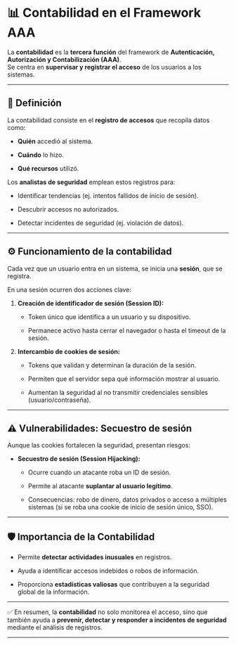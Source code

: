 
# 📊 Contabilidad en el Framework AAA

La **contabilidad** es la **tercera función** del framework de **Autenticación, Autorización y Contabilización (AAA)**.  
Se centra en **supervisar y registrar el acceso** de los usuarios a los sistemas.

---

## 🔑 Definición

La contabilidad consiste en el **registro de accesos** que recopila datos como:

- **Quién** accedió al sistema.
    
- **Cuándo** lo hizo.
    
- **Qué recursos** utilizó.
    

Los **analistas de seguridad** emplean estos registros para:

- Identificar tendencias (ej. intentos fallidos de inicio de sesión).
    
- Descubrir accesos no autorizados.
    
- Detectar incidentes de seguridad (ej. violación de datos).
    

---

## ⚙️ Funcionamiento de la contabilidad

Cada vez que un usuario entra en un sistema, se inicia una **sesión**, que se registra.

En una sesión ocurren dos acciones clave:

1. **Creación de identificador de sesión (Session ID):**
    
    - Token único que identifica a un usuario y su dispositivo.
        
    - Permanece activo hasta cerrar el navegador o hasta el timeout de la sesión.
        
2. **Intercambio de cookies de sesión:**
    
    - Tokens que validan y determinan la duración de la sesión.
        
    - Permiten que el servidor sepa qué información mostrar al usuario.
        
    - Aumentan la seguridad al no transmitir credenciales sensibles (usuario/contraseña).
        

---

## ⚠️ Vulnerabilidades: Secuestro de sesión

Aunque las cookies fortalecen la seguridad, presentan riesgos:

- **Secuestro de sesión (Session Hijacking):**
    
    - Ocurre cuando un atacante roba un ID de sesión.
        
    - Permite al atacante **suplantar al usuario legítimo**.
        
    - Consecuencias: robo de dinero, datos privados o acceso a múltiples sistemas (si se roba una cookie de inicio de sesión único, SSO).
        

---

## 🛡️ Importancia de la Contabilidad

- Permite **detectar actividades inusuales** en registros.
    
- Ayuda a identificar accesos indebidos o robos de información.
    
- Proporciona **estadísticas valiosas** que contribuyen a la seguridad global de la información.
    

---

✅ En resumen, la **contabilidad** no solo monitorea el acceso, sino que también ayuda a **prevenir, detectar y responder a incidentes de seguridad** mediante el análisis de registros.

---

